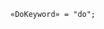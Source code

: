 <!-- This file is generated automatically by infrastructure scripts. Please don't edit by hand. -->

<!-- markdownlint-disable first-line-h1 -->

```{ .ebnf .slang-ebnf #DoKeyword }
«DoKeyword» = "do";
```
